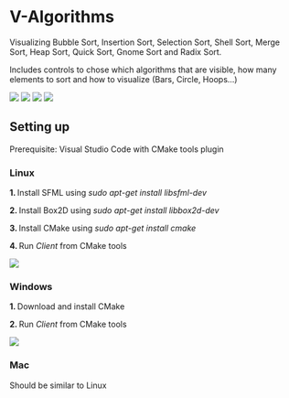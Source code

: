 # V-Algorithms
Visualizing Bubble Sort, Insertion Sort, Selection Sort, Shell Sort, Merge Sort, Heap Sort, Quick Sort, Gnome Sort and Radix Sort.

Includes controls to chose which algorithms that are visible, how many elements to sort and how to visualize (Bars, Circle, Hoops...)

<img src="https://github.com/viesa/V-Algorithms/blob/master/preview_1.png">
<img src="https://github.com/viesa/V-Algorithms/blob/master/preview_2.png">
<img src="https://github.com/viesa/V-Algorithms/blob/master/preview_3.png">
<img src="https://github.com/viesa/V-Algorithms/blob/master/preview_4.png">

## Setting up
Prerequisite: Visual Studio Code with CMake tools plugin

### Linux
<b> 1. </b> Install SFML using <i>sudo apt-get install libsfml-dev</i>

<b> 2. </b> Install Box2D using <i>sudo apt-get install libbox2d-dev</i>

<b> 3. </b> Install CMake using <i>sudo apt-get install cmake</i>

<b> 4. </b> Run <i>Client</i> from CMake tools

<img src="https://github.com/viesa/V-Algorithms/blob/master/startCMakeProject.png">

### Windows
<b> 1. </b> Download and install CMake

<b> 2. </b> Run <i>Client</i> from CMake tools

<img src="https://github.com/viesa/V-Algorithms/blob/master/startCMakeProject.png">

### Mac
Should be similar to Linux
